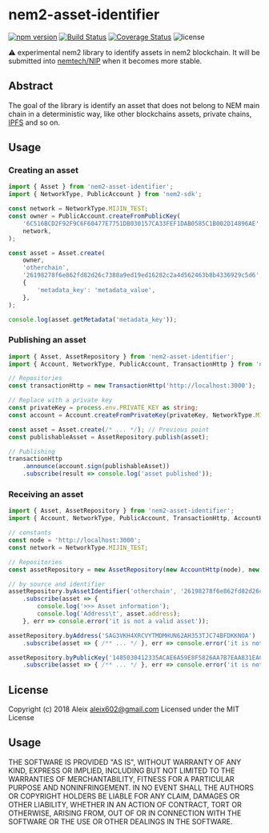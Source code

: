 # nem2-asset-identifier

[![npm version](https://badge.fury.io/js/nem2-asset-identifier.svg)](https://badge.fury.io/js/nem2-asset-identifier)
[![Build Status](https://api.travis-ci.org/aleixmorgadas/nem2-asset-identifier.svg?branch=master)](https://travis-ci.org/aleixmorgadas/nem2-asset-identifier)
[![Coverage Status](https://coveralls.io/repos/github/aleixmorgadas/nem2-asset-identifier/badge.svg?branch=master)](https://coveralls.io/github/aleixmorgadas/nem2-asset-identifier?branch=master)
![license](https://img.shields.io/github/license/mashape/apistatus.svg)


:warning: experimental nem2 library to identify assets in nem2 blockchain. It will be submitted into [nemtech/NIP][nip] when it becomes more stable.

## Abstract

The goal of the library is identify an asset that does not belong to NEM main chain in a deterministic way, like other blockchains assets, private chains, [IPFS][ipfs] and so on.

## Usage

### Creating an asset

```typescript
import { Asset } from 'nem2-asset-identifier';
import { NetworkType, PublicAccount } from 'nem2-sdk';

const network = NetworkType.MIJIN_TEST;
const owner = PublicAccount.createFromPublicKey(
    '6C516BCD2F92F9C6F60477E7751DB030157CA33FEF1DAB0585C1B002D14896AE',
    network,
);

const asset = Asset.create(
    owner,
    'otherchain',
    '26198278f6e862fd82d26c7388a9ed19ed16282c2a4d562463b8b4336929c5d6',
    {
        'metadata_key': 'metadata_value',
    },
);

console.log(asset.getMetadata('metadata_key'));
```

### Publishing an asset

```typescript
import { Asset, AssetRepository } from 'nem2-asset-identifier';
import { Account, NetworkType, PublicAccount, TransactionHttp } from 'nem2-sdk';

// Repositories
const transactionHttp = new TransactionHttp('http://localhost:3000');

// Replace with a private key
const privateKey = process.env.PRIVATE_KEY as string;
const account = Account.createFromPrivateKey(privateKey, NetworkType.MIJIN_TEST);

const asset = Asset.create(/* ... */); // Previous point
const publishableAsset = AssetRepository.publish(asset);

// Publishing
transactionHttp
    .announce(account.sign(publishableAsset))
    .subscribe(result => console.log('asset published'));
```

### Receiving an asset

```typescript
import { Asset, AssetRepository } from 'nem2-asset-identifier';
import { Account, NetworkType, PublicAccount, TransactionHttp, AccountHttp, BlockchainHttp } from 'nem2-sdk';

// constants
const node = 'http://localhost:3000';
const network = NetworkType.MIJIN_TEST;

// Repositories
const assetRepository = new AssetRepository(new AccountHttp(node), new BlockchainHttp(node), network);

// by source and identifier
assetRepository.byAssetIdentifier('otherchain', '26198278f6e862fd82d26c7388a9ed19ed16282c2a4d562463b8b4336929c5d6')
    .subscribe(asset => {
        console.log('>>> Asset information');
        console.log('Address\t', asset.address);
    }, err => console.error('it is not a valid asset'));

assetRepository.byAddress('SAG3VKH4XRCVYTMDMHUN62AH353TJC74BFDKKNOA')
    .subscribe(asset => { /** ... */ }, err => console.error('it is not a valid asset'));

assetRepository.byPublicKey('1485030412335ACAE6A59E8F5826AA7B7EAA831EAC73FE60E6A00E893A306F71')
    .subscribe(asset => { /** ... */ }, err => console.error('it is not a valid asset'));
```

## License

Copyright (c) 2018 Aleix <aleix602@gmail.com> Licensed under the MIT License

## Usage

THE SOFTWARE IS PROVIDED "AS IS", WITHOUT WARRANTY OF ANY KIND, EXPRESS OR IMPLIED, INCLUDING BUT NOT LIMITED TO THE WARRANTIES OF MERCHANTABILITY, FITNESS FOR A PARTICULAR PURPOSE AND NONINFRINGEMENT. IN NO EVENT SHALL THE AUTHORS OR COPYRIGHT HOLDERS BE LIABLE FOR ANY CLAIM, DAMAGES OR OTHER LIABILITY, WHETHER IN AN ACTION OF CONTRACT, TORT OR OTHERWISE, ARISING FROM, OUT OF OR IN CONNECTION WITH THE SOFTWARE OR THE USE OR OTHER DEALINGS IN THE SOFTWARE.

[nip]: https://github.com/nemtech/NIP
[ipfs]: https://ipfs.io/